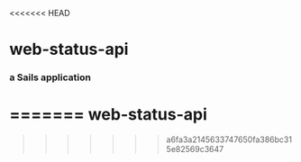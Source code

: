 <<<<<<< HEAD
# web-status-api
### a Sails application
=======
web-status-api
==============
>>>>>>> a6fa3a2145633747650fa386bc315e82569c3647
